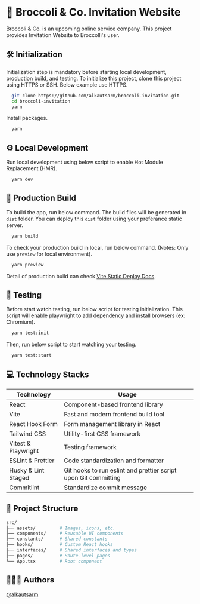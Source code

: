 
# 🥦 Broccoli & Co. Invitation Website 

Broccoli & Co. is an upcoming online service company. This project provides Invitation Website to Broccolli's user.

## 🛠️ Initialization

Initialization step is mandatory before starting local development, production build, and testing. To initialize this project, clone this project using HTTPS or SSH. Below example use HTTPS.
```bash
  git clone https://github.com/alkautsarm/broccoli-invitation.git
  cd broccoli-invitation
  yarn
```

Install packages.
```bash
  yarn
```

## ⚙️ Local Development

Run local development using below script to enable Hot Module Replacement (HMR).

```bash
  yarn dev
```

## 🚀 Production Build

To build the app, run below command. The build files will be generated in `dist` folder. You can deploy this `dist` folder using your preferance static server.

```bash
  yarn build
```

To check your production build in local, run below command. (Notes: Only use `preview` for local environment).

```bash
  yarn preview
```
Detail of production build can check [Vite Static Deploy Docs](https://vite.dev/guide/static-deploy).

## 🧪 Testing

Before start watch testing, run below script for testing initialization. This script will enable playwright to add dependency and install browsers (ex: Chromium).

```bash
  yarn test:init
```

Then, run below script to start watching your testing.

```bash
  yarn test:start
```

## 💻 Technology Stacks

|Technology| Usage |
|--|--|
| React | Component-based frontend library |
| Vite | Fast and modern frontend build tool |
| React Hook Form | Form management library  in React |
| Tailwind CSS | Utility-first CSS framework |
| Vitest & Playwright | Testing framework |
| ESLint & Prettier | Code standardization and formatter |
| Husky & Lint Staged | Git hooks to run eslint and prettier script upon Git committing |
| Commitlint | Standardize commit message |
   
## 📂 Project Structure

```bash
src/
├── assets/			# Images, icons, etc.
├── components/     # Reusable UI components
├── constants/      # Shared constants
├── hooks/          # Custom React hooks
├── interfaces/     # Shared interfaces and types
├── pages/          # Route-level pages
└── App.tsx         # Root component
```

## 👨🏻‍💻 Authors

[@alkautsarm](https://github.com/alkautsarm)